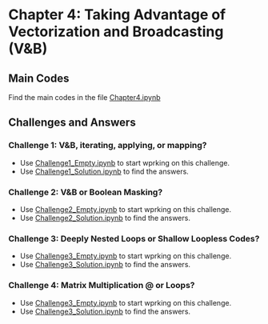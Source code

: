 # Chapter 4: Taking Advantage of Vectorization and Broadcasting (V&B)

## Main Codes
Find the main codes in the file [Chapter4.ipynb](https://github.com/royjafari/optimizing-python-code/blob/main/ch4/Chapter4.ipynb)


## Challenges and Answers
### Challenge 1:  V&B, iterating, applying, or mapping?
- Use [Challenge1_Empty.ipynb](https://github.com/royjafari/optimizing-python-code/blob/main/ch4/Challenge1_Empty.ipynb) to start wprking on this challenge. 
- Use [Challenge1_Solution.ipynb](https://github.com/royjafari/optimizing-python-code/blob/main/ch4/Challenge1_Solution.ipynb) to find the answers.

### Challenge 2: V&B or Boolean Masking?
- Use [Challenge2_Empty.ipynb](https://github.com/royjafari/optimizing-python-code/blob/main/ch4/Challenge2_Empty.ipynb) to start wprking on this challenge. 
- Use [Challenge2_Solution.ipynb](https://github.com/royjafari/optimizing-python-code/blob/main/ch4/Challenge2_Solution.ipynb) to find the answers.

### Challenge 3: Deeply Nested Loops or Shallow Loopless Codes?
- Use [Challenge3_Empty.ipynb](https://github.com/royjafari/optimizing-python-code/blob/main/ch4/Challenge3_Empty.ipynb) to start wprking on this challenge. 
- Use [Challenge3_Solution.ipynb](https://github.com/royjafari/optimizing-python-code/blob/main/ch4/Challenge3_Solution.ipynb) to find the answers.

### Challenge 4: Matrix Multiplication @ or Loops?
- Use [Challenge3_Empty.ipynb](https://github.com/royjafari/optimizing-python-code/blob/main/ch4/Challenge4_Empty.ipynb) to start wprking on this challenge. 
- Use [Challenge3_Solution.ipynb](https://github.com/royjafari/optimizing-python-code/blob/main/ch4/Challenge4_Solution.ipynb) to find the answers.
